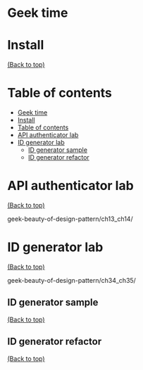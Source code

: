 
# Geek time

# Install

[(Back to top)](#table-of-contents)

# Table of contents
- [Geek time](#geek-time)
- [Install](#install)
- [Table of contents](#table-of-contents)
- [API authenticator lab](#api-authenticator-lab)
- [ID generator lab](#id-generator-lab)
    - [ID generator sample](#id-generator-sample)
    - [ID generator refactor](#id-generator-refactor)


# API authenticator lab
[(Back to top)](#table-of-contents)

geek-beauty-of-design-pattern/ch13_ch14/

# ID generator lab
[(Back to top)](#table-of-contents)

geek-beauty-of-design-pattern/ch34_ch35/

## ID generator sample

[(Back to top)](#table-of-contents)

## ID generator refactor

[(Back to top)](#table-of-contents)
